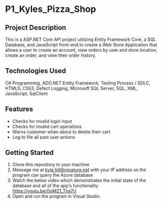 # P1_Kyles_Pizza_Shop
## Project Description 
This is a ASP.NET Core API project utilizing Entity Framework Core, a SQL Database, and JavaScript front-end to create a Web Store Application that allows a user to create an account, view orders by user and store location, create an order, and view their order history.
## Technologies Used
C# Programming, ADO.NET Entity Framework, Testing Process / SDLC, HTML5, CSS3, Defect Logging, Microsoft SQL Server, SQL, XML, JavaScript, SqlClient
## Features
* Checks for invalid login input
* Checks for invalid cart operations
* Warns customer when about to delete their cart
* Log to file all past user actions
## Getting Started
1. Clone this repository to your machine
2. Message me at kyle.hill@revature.net with your IP address so the program can query the Azure database
3. Watch the below video which demonstrates the initial state of the database and all of the app's functionality
https://youtu.be/GqMZ1_Tha7U
4. Open and run the program in Visual Studio.
